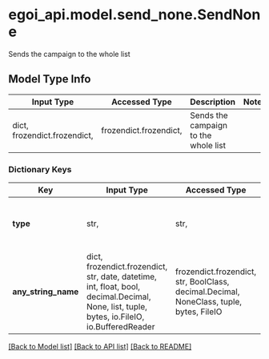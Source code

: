 # egoi_api.model.send_none.SendNone

Sends the campaign to the whole list

## Model Type Info
Input Type | Accessed Type | Description | Notes
------------ | ------------- | ------------- | -------------
dict, frozendict.frozendict,  | frozendict.frozendict,  | Sends the campaign to the whole list | 

### Dictionary Keys
Key | Input Type | Accessed Type | Description | Notes
------------ | ------------- | ------------- | ------------- | -------------
**type** | str,  | str,  | Use this segment type to send to the whole list | must be one of ["none", ] 
**any_string_name** | dict, frozendict.frozendict, str, date, datetime, int, float, bool, decimal.Decimal, None, list, tuple, bytes, io.FileIO, io.BufferedReader | frozendict.frozendict, str, BoolClass, decimal.Decimal, NoneClass, tuple, bytes, FileIO | any string name can be used but the value must be the correct type | [optional]

[[Back to Model list]](../../README.md#documentation-for-models) [[Back to API list]](../../README.md#documentation-for-api-endpoints) [[Back to README]](../../README.md)


